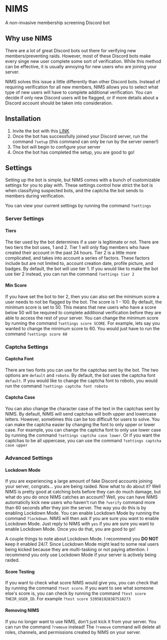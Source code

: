 # NIMS
A non-invasive membership screening Discord bot

## Why use NIMS
There are a lot of great Discord bots out there for verifying new members/preventing raids. However, most of these Discord bots make every singe new user complete some sort of verification. While this method can be effective, it is usually annoying for new users who are joining your server. 

NIMS solves this issue a little differently than other Discord bots. Instead of requiring verification for all new members, NIMS allows you to select what type of new users will have to complete additional verification. You can decide if only new Discord users will be flagged, or if more details about a Discord account should be taken into consideration. 
## Installation
1. Invite the bot with this [LINK](https://discord.com/oauth2/authorize?client_id=809157071270051850&scope=bot&permissions=8)
2. Once the bot has successfully joined your Discord server, run the command `?setup` (this command can only be run by the server owner!)
3. The bot will begin to configure your server
4. Once the bot has completed the setup, you are good to go!


## Settings
Setting up the bot is simple, but NIMS comes with a bunch of customizable settings for you to play with. These settings control how strict the bot is when classifying suspected bots, and the captcha the bot sends to members during verification. 

You can view your current settings by running the command `?settings`

### Server Settings
#### Tiers
The tier used by the bot determines if a user is legitimate or not. There are two tiers the bot uses, 1 and 2. 
Tier 1 will only flag members who have created their account in the past 24 hours. Tier 2 is a little more complicated,
and takes into account a series of factors. These factors include but are not limited to, account creation date, profile picture, and badges. 
By default, the bot will use tier 1. If you would like to make the bot use tier 2 instead, you can run the command `?settings tier 2`

#### Min Score
If you have set the bot to tier 2, then you can also set the minimum score a user needs to not be flagged by the bot. 
The score is 1 - 100. By default, the minimum score is set to 50. This means that new users who have a score below 50 will be required to complete additional verification before they are able to access the rest of your server.
You can change the minimum score by running the command `?settings score SCORE`. For example, lets say you wanted to change the minimum score to 60. You would just have to run the command `?settings score 60`

### Captcha Settings
#### Captcha Font
There are two fonts you can use for the captchas sent by the bot. The two options are `default` and `roboto`. By default, the bot uses the captcha font `default`. If you would like to change the captcha font to roboto, you would run the command `?settings captcha font roboto`

#### Captcha Case
You can also change the character case of the text in the captchas sent by NIMS. By default, NIMS will send captchas will both upper and lowercase letters. However, sometimes this can be too difficult for users to solve. You can make the captcha easier by changing the font to only upper or lower case. For example, you can change the captcha font to only use lower case by running the command `?settings captcha case lower`. Or if you want the captchas to be all uppercase, you can use the command `?settings captcha case upper`

### Advanced Settings
#### Lockdown Mode
If you are experiencing a large amount of fake Discord accounts joining your server, congrats... you are being raided. Now what to do about it? Well NIMS is pretty good at catching bots before they can do much damage, but what do you do once NIMS catches an account? Well, you can have NIMS automaticlly kick new users who haven't run the `?verify` command more than 60 seconds after they join the server. The way you do this is by enabling Lockdown Mode. You can enable Lockdown Mode by running the command `?lockdown`.
NIMS will then ask if you are sure you want to enable Lockdown Mode. Just reply to NIMS with `yes` if you are sure you want to enable Lockdown Mode. Once you do that, you are good to go!


A couple things to note about Lockdown Mode. I recommend you **DO NOT** keep it enabled 24/7. Since Lockdown Mode might lead to some real users being kicked because they are multi-tasking or not paying attention. I recommend you only use Lockdown Mode if your server is actively being raided. 

#### Score Testing
If you want to check what score NIMS would give you, you can check that by running the command `?test score`. If you want to see what someone else's score is, you can check by running the command `?test score THEIR_USER_ID`. For example `?test score 539581928387510273`

#### Removing NIMS

If you no longer want to use NIMS, don't just kick it from your server. You can run the command `?remove` instead! The `?remove` command will delete all roles, channels, and permissions created by NIMS on your server. 
